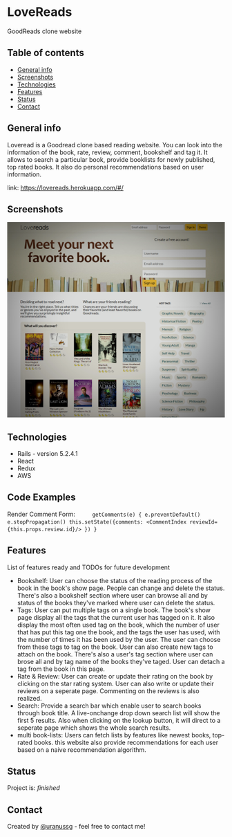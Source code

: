 
# LoveReads
GoodReads clone website

## Table of contents
* [General info](#general-info)
* [Screenshots](#screenshots)
* [Technologies](#technologies)
* [Features](#features)
* [Status](#status)
* [Contact](#contact)

## General info
Loveread is a Goodread clone based reading website. You can look into the information of the book, rate, review, comment, bookshelf and tag it.
It allows to search a particular book, provide booklists for newly published, top rated books. It also do personal recommendations based on user information.

link: https://lovereads.herokuapp.com/#/

## Screenshots
![splash page](./app/assets/images/lovereads.png)

## Technologies
* Rails - version 5.2.4.1
* React 
* Redux 
* AWS

## Code Examples
Render Comment Form:
`     getComments(e) {
        e.preventDefault()
        e.stopPropagation()
        this.setState({comments: <CommentIndex reviewId={this.props.review.id}/> })
     }`

## Features
List of features ready and TODOs for future development
* Bookshelf: User can choose the status of the reading process of the book in the book's show page. People can change and delete the status. There's also a bookshelf section where user can browse all and by status of the books they've marked where user can delete the status.
* Tags: User can put multiple tags on a single book. The book's show page display all the tags that the current user has tagged on it. It also display the most often used tag on the book, which the number of user that has put this tag one the book, and the tags the user has used, with the number of times it has been used by the user. The user can choose from these tags to tag on the book. User can also create new tags to attach on the book. There's also a user's tag section where user can brose all and by tag name of the books they've taged. User can detach a tag from the book in this page.
* Rate & Review: User can create or update their rating on the book by clicking on the star rating system. User can also write or update their reviews on a seperate page. Commenting on the reviews is also realized.
* Search: Provide a search bar which enable user to search books through book title. A live-onchange drop down search list will show the first 5 results. Also when clicking on the lookup button, it will direct to a seperate page which shows the whole search results.
* multi book-lists: Users can fetch lists by features like newest books, top-rated books. this website also provide recommendations  for each user based on a naive recommendation algorithm.

## Status
Project is: _finished_


## Contact
Created by [@uranussg](https://uranussg.github.io/portfolio/) - feel free to contact me!
